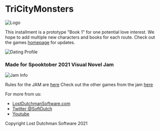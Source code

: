 # TriCityMonsters

![Logo](https://img.itch.zone/aW1nLzcxMjM2MzgucG5n/original/QB%2Br7w.png)

This installment is a prototype "Book 1" for one potential love interest.  We hope to add multiple new characters and books for each route.  Check out the games [homepage](https://studiopeaches.itch.io/tri-city-monsters) for updates.

![Dating Profile](https://img.itch.zone/aW1nLzcxMDc5MTguanBn/original/MwrV3d.jpg)

### Made for Spooktober 2021 Visual Novel Jam

![Jam Info](https://img.itch.zone/aW1hZ2UyL2phbS8zMTA4NTYvNjY0MjQ5NC5wbmc=/original/7cMT9D.png)

Rules for the JAM are [here](https://itch.io/jam/spooktober-vn-jam-2021)
Check out the other games from the jam [here](https://itch.io/jam/spooktober-vn-jam-2021/entries)

For more from us:
* [LostDutchmanSoftware.com](http://lostdutchmansoftware.com/)
* [Twitter @SoftDutch](https://twitter.com/SoftDutch)
* [Youtube](https://www.youtube.com/channel/UC0DOBzJirr9YCc0CMP7X32g)

Copyright Lost Dutchman Software 2021
